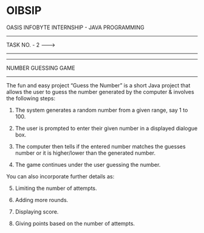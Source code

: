 # OIBSIP
OASIS INFOBYTE INTERNSHIP - JAVA PROGRAMMING
____________________________________________

TASK NO. - 2 --->
____________
____________

NUMBER GUESSING GAME
____________________

The fun and easy project “Guess the Number” is a short Java project that allows the user to guess the number generated by the computer & involves the following steps:

1. The system generates a random number from a given range, say 1 to 100.

2. The user is prompted to enter their given number in a displayed dialogue box.

3. The computer then tells if the entered number matches the guesses number or it is higher/lower than the generated number.

4. The game continues under the user guessing the number.

You can also incorporate further details as:

5. Limiting the number of attempts.

6. Adding more rounds.

7. Displaying score.

8. Giving points based on the number of attempts.
